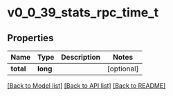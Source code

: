# v0_0_39_stats_rpc_time_t

## Properties
Name | Type | Description | Notes
------------ | ------------- | ------------- | -------------
**total** | **long** |  | [optional] 

[[Back to Model list]](../README.md#documentation-for-models) [[Back to API list]](../README.md#documentation-for-api-endpoints) [[Back to README]](../README.md)


